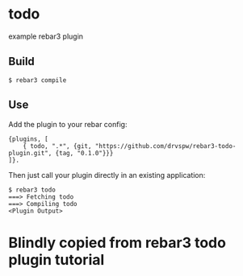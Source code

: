 todo
=====

example rebar3 plugin

Build
-----

    $ rebar3 compile

Use
---

Add the plugin to your rebar config:

    {plugins, [
        { todo, ".*", {git, "https://github.com/drvspw/rebar3-todo-plugin.git", {tag, "0.1.0"}}}
    ]}.

Then just call your plugin directly in an existing application:


    $ rebar3 todo
    ===> Fetching todo
    ===> Compiling todo
    <Plugin Output>

Blindly copied from rebar3 todo plugin tutorial
================================================
